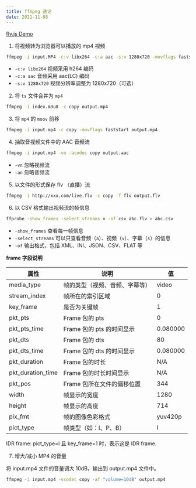 ```yaml
---
title: ffmpeg 速记
date: 2021-11-08
---
```


[flv.js Demo](http://bilibili.github.io/flv.js/demo/)

1. 将视频转为浏览器可以播放的 mp4 视频

```bash
ffmpeg -i input.MP4 -c:v libx264 -c:a aac -s:v 1280x720 -movflags faststart output.mp4
```

- `-c:v libx264` 视频采用 h264 编码
- `-c:a aac` 音频采用 aac(LC) 编码
- `-s:v 1280x720` 视频分辨率调整为 1280x720（可选）

2. 将 `ts` 文件合并为 `mp4`

```bash
ffmpeg -i index.m3u8 -c copy output.mp4
```

3. 将 `mp4` 的 `moov` 前移

```bash
ffmpeg -i input.mp4 -c copy -movflags faststart output.mp4
```

4. 抽取音视频文件中的 AAC 音频流

```bash
ffmpeg -i input.mp4 -vn -acodec copy output.aac
```

- `-vn` 忽略视频流
- `-an` 忽略音频流

5. 以文件的形式保存 flv （直播）流

```bash
ffmpeg -i http://xxx.com/live.flv -c copy -f flv output.flv
```

6. 以 CSV 格式输出视频流的帧信息

```bash
ffprobe -show_frames -select_streams v -of csv abc.flv > abc.csv
```

- `-show_frames` 查看每一帧信息
- `-select_streams` 可以只查看音频（`a`）、视频（`v`）、字幕（`s`）的信息
- `-of` 输出格式，包括 XML、INI、JSON、CSV、FLAT 等

**frame 字段说明**

| 属性 | 说明 | 值 |
|---|---|---|
| media_type | 帧的类型（视频、音频、字幕等） | video |
| stream_index | 帧所在的索引区域 | 0 |
| key_frame | 是否为关键帧 | 1 |
| pkt_pts | Frame 包的 pts | 0 |
| pkt_pts_time | Frame 包的 pts 的时间显示 | 0.080000 |
| pkt_dts | Frame 包的 dts | 80 |
| pkt_dts_time | Frame 包的 dts 的时间显示 | 0.080000 |
| pkt_duration | Frame 包的时长 | N/A |
| pkt_duration_time | Frame 包的时长时间显示 | N/A |
| pkt_pos | Frame 包所在文件的偏移位置 | 344 |
| width | 帧显示的宽度 | 1280 |
| height | 帧显示的高度 | 714 |
| pix_fmt | 帧的图像色彩格式 | yuv420p |
| pict_type | 帧类型（如：I、P、B） | I |

IDR frame: pict_type=I 且 key_frame=1 时，表示这是 IDR frame.


7. 增大/减小 MP4 的音量

将 input.mp4 文件的音量调大 10dB，输出到 output.mp4 文件中。

```bash
ffmpeg -i input.mp4 -vcodec copy -af "volume=10dB" output.mp4
```
